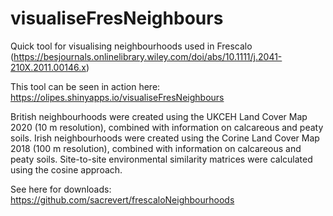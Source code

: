 # visualiseFresNeighbours
Quick tool for visualising neighbourhoods used in Frescalo (https://besjournals.onlinelibrary.wiley.com/doi/abs/10.1111/j.2041-210X.2011.00146.x)

This tool can be seen in action here: https://olipes.shinyapps.io/visualiseFresNeighbours

British neighbourhoods were created using the UKCEH Land Cover Map 2020 (10 m resolution), combined with information on calcareous and peaty soils. Irish neighbourhoods were created using the Corine Land Cover Map 2018 (100 m resolution), combined with information on calcareous and peaty soils. Site-to-site environmental similarity matrices were calculated using the cosine approach.

See here for downloads: https://github.com/sacrevert/frescaloNeighbourhoods
